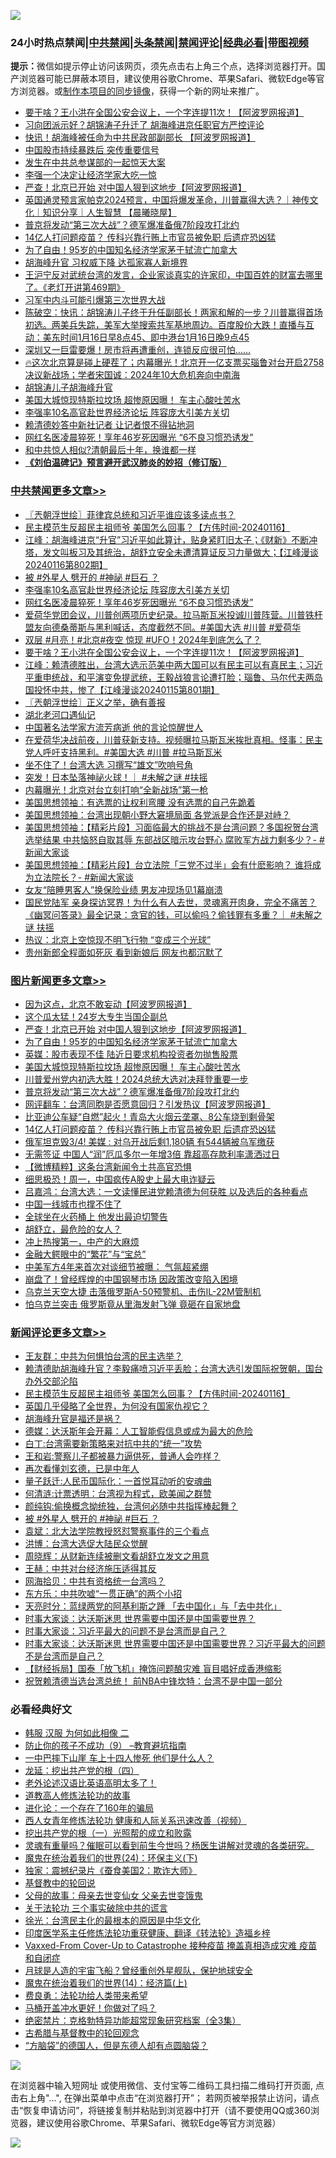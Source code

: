 ![](https://raw.githubusercontent.com/jsvpn/jsproxy/dev/64photo/fqnews-qr.jpg)

<div id="tt">
<h3>24小时热点禁闻|<a href="#%E4%B8%AD%E5%85%B1%E7%A6%81%E9%97%BB%E6%9B%B4%E5%A4%9A%E6%96%87%E7%AB%A0">中共禁闻</a>|<a href="#%E5%9B%BE%E7%89%87%E6%96%B0%E9%97%BB%E6%9B%B4%E5%A4%9A%E6%96%87%E7%AB%A0">头条禁闻</a>|<a href="#%E6%96%B0%E9%97%BB%E8%AF%84%E8%AE%BA%E6%9B%B4%E5%A4%9A%E6%96%87%E7%AB%A0">禁闻评论|<a href="#%E5%BF%85%E7%9C%8B%E7%BB%8F%E5%85%B8%E5%A5%BD%E6%96%87">经典必看</a>|<a href="https://fan1.xyz/3" target="_blank">带图视频</a></h3>
<div><b>提示：</b>微信如提示停止访问该网页，须先点击右上角三个点，选择浏览器打开。国产浏览器可能已屏蔽本项目，建议使用谷歌Chrome、苹果Safari、微软Edge等官方浏览器。或<a href="%E5%88%B6%E4%BD%9Cgit%E7%A6%81%E9%97%BB%E9%95%9C%E5%83%8F.md">制作本项目的同步镜像</a>，获得一个新的网址来推广。</div>
<ul>

<li><a href="/cbnews/20240116/1988631.md">要干啥？王小洪在全国公安会议上，一个字连提11次！【阿波罗网报道】</a></li>
<li><a href="/baitai/20240116/1988680.md">习向团派示好？胡锦涛子升迁了 胡海峰进京任职官方严控评论</a></li>
<li><a href="/cnnews/20240116/1988646.md">快讯！胡海峰被任命为中共民政部副部长 【阿波罗网报道】</a></li>
<li><a href="/finance/20240116/1988644.md">中国股市持续暴跌后 突传重要信号</a></li>
<li><a href="/cnnews/20240116/1988638.md">发生在中共总参谋部的一起惊天大案</a></li>
<li><a href="/baitai/20240117/1988878.md">李强一个决定让经济学家大吃一惊</a></li>
<li><a href="/topimagenews/20240117/1988910.md">严查！北京已开始 对中国人狠到这地步【阿波罗网报道】</a></li>
<li><a href="/sohnews/20240116/1988709.md">英国通灵预言家帕克2024预言，中国将爆发革命，川普赢得大选？｜神传文化｜知识分享｜人生智慧 【晨曦晓屋】</a></li>
<li><a href="/topimagenews/20240116/1988707.md">普京将发动“第三次大战”？德军爆准备俄7阶段攻打北约</a></li>
<li><a href="/topimagenews/20240116/1988629.md">14亿人打问题疫苗？ 传科兴靠行贿上市官员被免职 后遗症恐凶猛</a></li>
<li><a href="/topimagenews/20240116/1988793.md">为了自由！95岁的中国知名经济学家茅于轼流亡加拿大</a></li>
<li><a href="/ccpdope/20240117/1988860.md">胡海峰升官 习权威下降 达孤家寡人新境界</a></li>
<li><a href="/sohnews/20240116/1988642.md">王沪宁反对武统台湾的发言，企业家谈真实的许家印，中国百姓的财富去哪里了。《老灯开讲第469期》</a></li>
<li><a href="/ccpdope/20240117/1988880.md">习军中内斗可能引爆第三次世界大战</a></li>
<li><a href="/sohnews/20240116/1988727.md">陈破空：快讯：胡锦涛儿子终于升任副部长！两家和解的一步？川普赢得首场初选。两美兵失踪，美军大举搜索共军基地周边。百度股价大跌！直播与互动：美东时间1月16日早8点45、即中港台1月16日晚9点45</a></li>
<li><a href="/sohnews/20240116/1988735.md">深圳又一巨雷要爆！房市将再遭重创，连锁反应很可怕……</a></li>
<li><a href="/sohnews/20240117/1988820.md">🔥这次北京算是碰上硬茬了；内幕曝光！北京开一亿支票买瑙鲁对台开启2758决议新战场；学者宋国诚：2024年10大危机奔向中南海</a></li>
<li><a href="/headline/20240116/1988695.md">胡锦涛儿子胡海峰升官</a></li>
<li><a href="/topimagenews/20240116/1988780.md">美国大城惊现特斯拉坟场 超惨原因曝！ 车主心酸吐苦水</a></li>
<li><a href="/cbnews/20240116/1988796.md">李强率10名高官赴世界经济论坛 阵容庞大引美方关切</a></li>
<li><a href="/ccpdope/20240117/1988803.md">赖清德妙答中新社记者 让记者恨不得钻地洞</a></li>
<li><a href="/cbnews/20240116/1988794.md">网红名医凌晨猝死！享年46岁死因曝光 “6不良习惯恐诱发”</a></li>
<li><a href="/comments/20240116/1988723.md">和中共惊人相似?清朝最后十年，换谁都一样</a></li>
<li><b><a href="/comments/20200207/1272816.md" target="_blank">《刘伯温碑记》预言避开武汉肺炎的妙招（修订版）</a></b></li>
</ul>
</div>

<div class="catlist">
<h3><a href="/cbnews/" target="_blank">中共禁闻</a><span><a href="/cbnews/" target="_blank" rel="nofollow">更多文章>></a></span></h3>
<ul>
<li><a href="/cbnews/20240117/1989030.md" target="_blank">〖兲朝浮世绘〗菲律宾总统和习近平谁应该多读点书？</a></li>
<li><a href="/comments/20240117/1989018.md" target="_blank">民主模范生反超民主祖师爷 美国怎么回事？【方伟时间-20240116】</a></li>
<li><a href="/cbnews/20240117/1988989.md" target="_blank">江峰：胡海峰进京“升官”习近平如此算计，贴身紧盯旧太子；《财新》不断冲塔，发文叫板习及其统治，胡舒立安全未遭清算证反习力量做大；【江峰漫谈20240116第802期】</a></li>
<li><a href="/comments/20240117/1988941.md" target="_blank">被 #外星人 劈开的 #神祕 #巨石 ？</a></li>
<li><a href="/cbnews/20240116/1988796.md" target="_blank">李强率10名高官赴世界经济论坛 阵容庞大引美方关切</a></li>
<li><a href="/cbnews/20240116/1988794.md" target="_blank">网红名医凌晨猝死！享年46岁死因曝光 “6不良习惯恐诱发”</a></li>
<li><a href="/comments/20240116/1988733.md" target="_blank">爱荷华党团会议，川普创两项历史纪录。拉马斯瓦米投诚川普阵营。川普铁杆盟友向德桑蒂斯与黑利喊话，态度截然不同。#美国大选 #川普 #爱荷华</a></li>
<li><a href="/comments/20240116/1988726.md" target="_blank">双层 #月亮！#北京#夜空 惊现 #UFO！2024年到底怎么了？</a></li>
<li><a href="/cbnews/20240116/1988631.md" target="_blank">要干啥？王小洪在全国公安会议上，一个字连提11次！【阿波罗网报道】</a></li>
<li><a href="/cbnews/20240116/1988618.md" target="_blank">江峰：赖清德胜出，台湾大选示范美中两大国可以有民主可以有真民主；习近平重申统战，和平演变免提武统，王毅战狼言论遭打脸；瑙鲁、马尔代夫两岛国投怀中共，惨了【江峰漫谈20240115第801期】</a></li>
<li><a href="/cbnews/20240116/1988609.md" target="_blank">〖兲朝浮世绘〗正义之举，确有善报</a></li>
<li><a href="/comments/20240116/1984226.md" target="_blank">湖北老河口遇仙记</a></li>
<li><a href="/cbnews/20240116/1988561.md" target="_blank">中国著名法学家方流芳病逝 他的言论惊醒世人</a></li>
<li><a href="/comments/20240116/1988521.md" target="_blank">在爱荷华决战前夜，川普获新支持。视频曝拉马斯瓦米挨批真相。怪事：民主党人呼吁支持黑利。#美国大选 #川普 #拉马斯瓦米</a></li>
<li><a href="/cbnews/20240116/1988496.md" target="_blank">坐不住了！台湾大选 习撰写“雄文”吹响号角</a></li>
<li><a href="/comments/20240116/1988473.md" target="_blank">突发！日本坠落神祕火球！｜ #未解之谜 #扶摇</a></li>
<li><a href="/cbnews/20240116/1988425.md" target="_blank">内幕曝光！北京对台立刻打响“全新战场”第一枪</a></li>
<li><a href="/cbnews/20240116/1988407.md" target="_blank">美国思想领袖：有选票的让权利弯腰 没有选票的自己先跪着</a></li>
<li><a href="/cbnews/20240116/1988406.md" target="_blank">美国思想领袖：台湾出现朝小野大窘境局面 各党派是合作还是对峙？</a></li>
<li><a href="/cbnews/20240116/1988405.md" target="_blank">美国思想领袖：【精彩片段】习面临最大的挑战不是台湾问题？多国祝贺台湾选举结果 中共恼怒自取其辱 东部战区暗示攻台野心 腐败军方战力剩多少？- #新闻大家谈</a></li>
<li><a href="/cbnews/20240116/1988399.md" target="_blank">美国思想领袖：【精彩片段】台立法院「三党不过半」会有什麽影响？ 谁将成为立法院长？- #新闻大家谈</a></li>
<li><a href="/cbnews/20240116/1988327.md" target="_blank">女友“陪睡男客人”换保险业绩 男友冲现场见1幕崩溃</a></li>
<li><a href="/comments/20240115/1988253.md" target="_blank">国民党陆军 亲身探访冥界！为什么有人去世，灵魂离开肉身，完全不痛苦？《幽冥问答录》最全记录：贪官的钱，可以偷吗？偷钱罪有多重？｜ #未解之谜 扶摇</a></li>
<li><a href="/cbnews/20240115/1988153.md" target="_blank">热议：北京上空惊现不明飞行物 “变成三个光球”</a></li>
<li><a href="/cbnews/20240115/1988152.md" target="_blank">贵州新郎全程面如死灰 看到新娘后 网友也都沉默了</a></li>

</ul>
</div>
<div class="catlist">
<h3><a href="/topimagenews/" target="_blank">图片新闻</a><span><a href="/topimagenews/" target="_blank" rel="nofollow">更多文章>></a></span></h3>
<ul>
<li><a href="/topimagenews/20240117/1989017.md" target="_blank">因为这点，北京不敢妄动【阿波罗网报道】</a></li>
<li><a href="/topimagenews/20240117/1988971.md" target="_blank">这个瓜太猛！24岁大专生当国企副总</a></li>
<li><a href="/topimagenews/20240117/1988910.md" target="_blank">严查！北京已开始 对中国人狠到这地步【阿波罗网报道】</a></li>
<li><a href="/topimagenews/20240116/1988793.md" target="_blank">为了自由！95岁的中国知名经济学家茅于轼流亡加拿大</a></li>
<li><a href="/topimagenews/20240116/1988781.md" target="_blank">英媒：股市表现不佳 陆近日要求机构投资者勿抛售股票</a></li>
<li><a href="/topimagenews/20240116/1988780.md" target="_blank">美国大城惊现特斯拉坟场 超惨原因曝！ 车主心酸吐苦水</a></li>
<li><a href="/topimagenews/20240116/1988779.md" target="_blank">川普爱州党内初选大胜！2024总统大选对决拜登重要一步</a></li>
<li><a href="/topimagenews/20240116/1988707.md" target="_blank">普京将发动“第三次大战”？德军爆准备俄7阶段攻打北约</a></li>
<li><a href="/topimagenews/20240116/1988706.md" target="_blank">网评翻车：台湾同胞是否愿意回归？引发热议【阿波罗网报道】</a></li>
<li><a href="/topimagenews/20240116/1988630.md" target="_blank">比亚迪公车疑“自燃”起火！青岛大火烟云垄罩、8公车烧到剩骨架</a></li>
<li><a href="/topimagenews/20240116/1988629.md" target="_blank">14亿人打问题疫苗？ 传科兴靠行贿上市官员被免职 后遗症恐凶猛</a></li>
<li><a href="/topimagenews/20240116/1988624.md" target="_blank">俄军坦克毁3/4! 美媒 : 对乌开战后剩1,180辆 有544辆被乌军缴获</a></li>
<li><a href="/topimagenews/20240116/1988623.md" target="_blank">无需签证 中国人“润”厄瓜多尔一年增3倍 靠超高存款利率潇洒过日</a></li>
<li><a href="/topimagenews/20240116/1988560.md" target="_blank">【微博精粹】这条台湾新闻令土共高官恐惧</a></li>
<li><a href="/topimagenews/20240116/1988559.md" target="_blank">细思极恐！周一，中国疯传A股史上最大电诈疑云</a></li>
<li><a href="/topimagenews/20240116/1988495.md" target="_blank">吕嘉鸿：台湾大选：一文读懂民进党赖清德为何获胜 以及选后的各种看点</a></li>
<li><a href="/topimagenews/20240116/1988494.md" target="_blank">中国一线城市也撑不住了</a></li>
<li><a href="/topimagenews/20240116/1988471.md" target="_blank">全球坐在火药桶上 他发出最迫切警告</a></li>
<li><a href="/topimagenews/20240116/1988451.md" target="_blank">胡舒立，最危险的女人？</a></li>
<li><a href="/topimagenews/20240116/1988437.md" target="_blank">冲上热搜第一，中产的大麻烦</a></li>
<li><a href="/topimagenews/20240116/1988424.md" target="_blank">金融大鳄眼中的“繁花”与“宝总”</a></li>
<li><a href="/topimagenews/20240116/1988423.md" target="_blank">中美军方4年来首次对谈细节被曝： 气氛超紧绷</a></li>
<li><a href="/topimagenews/20240116/1988381.md" target="_blank">崩盘了！曾经辉煌的中国钢琴市场 因政策改变陷入困境</a></li>
<li><a href="/topimagenews/20240115/1988228.md" target="_blank">乌克兰天空大捷 击落俄罗斯A-50预警机、击伤IL-22M管制机</a></li>
<li><a href="/topimagenews/20240115/1988227.md" target="_blank">怕乌克兰突击 俄罗斯竟从里海发射飞弹 竟砸在自家地盘</a></li>

</ul>
</div>
<div class="catlist">
<h3><a href="/comments/" target="_blank">新闻评论</a><span><a href="/comments/" target="_blank" rel="nofollow">更多文章>></a></span></h3>
<ul>
<li><a href="/comments/20240117/1989033.md" target="_blank">王友群：中共为何惧怕台湾的民主选举？</a></li>
<li><a href="/comments/20240117/1989025.md" target="_blank">赖清德助胡海峰升官？李毅痛喷习近平丢脸；台湾大选引发国际祝贺朝，国台办外交部沦陷</a></li>
<li><a href="/comments/20240117/1989018.md" target="_blank">民主模范生反超民主祖师爷 美国怎么回事？【方伟时间-20240116】</a></li>
<li><a href="/comments/20240117/1989006.md" target="_blank">英国几乎侵略了全世界，为何没有国家仇视它？</a></li>
<li><a href="/comments/20240117/1988995.md" target="_blank">胡海峰升官是福还是祸？</a></li>
<li><a href="/comments/20240117/1988994.md" target="_blank">德媒：达沃斯年会开幕：人工智能假信息或成为最大的危险</a></li>
<li><a href="/comments/20240117/1988993.md" target="_blank">白丁:台湾需要新策略来对抗中共的“统一”攻势</a></li>
<li><a href="/comments/20240117/1988980.md" target="_blank">王和岩:警察儿子都被暴力逼供死，普通人会咋样？</a></li>
<li><a href="/comments/20240117/1988946.md" target="_blank">再次看懂刘玄德，已是中年人</a></li>
<li><a href="/comments/20240117/1988945.md" target="_blank">量子跃迁:人民币国际化：一首悦耳动听的安魂曲</a></li>
<li><a href="/comments/20240117/1988944.md" target="_blank">何清涟:计票透明：台湾视为程式，欧美闻之群赞</a></li>
<li><a href="/comments/20240117/1988943.md" target="_blank">颜纯钩:偷换概念拗统独，台湾何必随中共指挥棒起舞？</a></li>
<li><a href="/comments/20240117/1988941.md" target="_blank">被 #外星人 劈开的 #神祕 #巨石 ？</a></li>
<li><a href="/comments/20240117/1988902.md" target="_blank">袁斌：北大法学院教授怒怼警察事件的三个看点</a></li>
<li><a href="/comments/20240117/1988901.md" target="_blank">洪博：台湾大选促大陆民众觉醒</a></li>
<li><a href="/comments/20240117/1988900.md" target="_blank">周晓辉：从财新连续被删文看胡舒立发文之用意</a></li>
<li><a href="/comments/20240117/1988899.md" target="_blank">王赫：中共对台经济施压适得其反</a></li>
<li><a href="/comments/20240117/1988898.md" target="_blank">网海拾贝：中共有资格统一台湾吗？</a></li>
<li><a href="/comments/20240117/1988897.md" target="_blank">东方乐：中共吹嘘“一贯正确”的两个小招</a></li>
<li><a href="/comments/20240117/1988893.md" target="_blank">天亮时分：蓝绿两党的阿基利斯之踵 「去中国化」与「去中共化」</a></li>
<li><a href="/comments/20240116/1988790.md" target="_blank">时事大家谈：达沃斯迷思 世界需要中国还是中国需要世界？</a></li>
<li><a href="/comments/20240116/1988778.md" target="_blank">时事大家谈：习近平最大的问题不是台湾而是自己？</a></li>
<li><a href="/comments/20240116/1988769.md" target="_blank">时事大家谈：达沃斯迷思 世界需要中国还是中国需要世界？习近平最大的问题不是台湾而是自己？</a></li>
<li><a href="/comments/20240116/1988768.md" target="_blank">【财经拆局】国泰「放飞机」掩饰问题酿灾难 盲目唱好成香港缩影</a></li>
<li><a href="/comments/20240116/1988752.md" target="_blank">祝贺赖清德当选台湾总统！ 前NBA中锋坎特：台湾不是中国一部分</a></li>

</ul>
</div>

<div class="catlist">
<h3>必看经典好文</h3>
<ul>
<li><a href="/bannedvideo/20220321/1707657.md" target="_blank">韩服 汉服 为何如此相像 二</a></li>
<li><a href="/comments/20230924/1938058.md" target="_blank">防止你的孩子不成功（9） &#8211;教育避坑指南</a></li>
<li><a href="/cbnews/20200611/1343057.md" target="_blank">一中巴摔下山崖 车上十四人惨死 他们是什么人？</a></li>
<li><a href="/comments/20200930/1405812.md" target="_blank">龙延：挖出共产党的根（四）</a></li>
<li><a href="/cbnews/20230826/1925513.md" target="_blank">老外论述汉语比英语高明太多了！</a></li>
<li><a href="/comments/20200805/1375080.md" target="_blank">道教高人修炼法轮功的故事</a></li>
<li><a href="/comments/20200907/1392278.md" target="_blank">进化论：一个存在了160年的骗局</a></li>
<li><a href="/comments/20220520/1735217.md" target="_blank">西人女青年修炼法轮功 健康和人际关系迅速改善（视频）</a></li>
<li><a href="/comments/20200629/1352460.md" target="_blank">挖出共产党的根（一）光照帮的成立和败露</a></li>
<li><a href="/bannedvideo/20210915/1623919.md" target="_blank">灵魂有重量吗？催眠可以看到前生今世吗？杨医生讲解对灵魂的各类研究。</a></li>
<li><a href="/cbnews/20180907/994846.md" target="_blank">魔鬼在统治着我们的世界(24)：环保主义(下)</a></li>
<li><a href="/taiwannews/20210119/1470761.md" target="_blank">独家：震撼纪录片《蚕食美国2：欺诈大师》</a></li>
<li><a href="/comments/20220503/1727726.md" target="_blank">基督教中的轮回说</a></li>
<li><a href="/cbnews/20210507/1541162.md" target="_blank">父母的故事：母亲去世变仙女 父亲去世变饿鬼</a></li>
<li><a href="/cbnews/20200703/1354907.md" target="_blank">关于法轮功 三个事实破除中共的谎言</a></li>
<li><a href="/cbnews/20220205/1688152.md" target="_blank">徐光：台湾民主化的最根本的原因是中华文化</a></li>
<li><a href="/comments/20220416/1720335.md" target="_blank">印度医学系主任修炼法轮功重获健康、翻译《转法轮》造福乡梓</a></li>
<li><a href="/comments/20230812/1919435.md" target="_blank">Vaxxed-From Cover-Up to Catastrophe 接种疫苗 掩盖真相造成灾难 疫苗和自闭症</a></li>
<li><a href="/comments/20200712/1359456.md" target="_blank">月球是人造的宇宙飞船？曾经重创外星舰队，保护地球安全</a></li>
<li><a href="/topimagenews/20180605/953415.md" target="_blank">魔鬼在统治着我们的世界(14)：经济篇(上)</a></li>
<li><a href="/comments/20220522/1736045.md" target="_blank">费良勇：法轮功给人类带来希望</a></li>
<li><a href="/comments/20130625/144109.md" target="_blank">马桶开盖冲水更好！你做对了吗？</a></li>
<li><a href="/comments/20200705/783265.md" target="_blank">绝密禁片：克格勃特异功能超常现象研究档案（全3集）</a></li>
<li><a href="/comments/20220503/1727847.md" target="_blank">古希腊与基督教中的轮回观念</a></li>
<li><a href="/comments/20220129/1685716.md" target="_blank">“方脑袋”的德国人，但是东德人却有点圆脑袋？</a></li>

</ul>
</div>

![](https://raw.githubusercontent.com/jsvpn/jsproxy/dev/64photo/fqnews-qr.jpg)

在浏览器中输入短网址 或使用微信、支付宝等二维码工具扫描二维码打开页面, 点击右上角"...", 在弹出菜单中点击“在浏览器打开”； 若网页被举报禁止访问，请点击“恢复申请访问”，将链接复制并粘贴到浏览器中打开（请不要使用QQ或360浏览器，建议使用谷歌Chrome、苹果Safari、微软Edge等官方浏览器）

![](https://raw.githubusercontent.com/jsvpn/jsproxy/dev/64photo/wx.jpg)